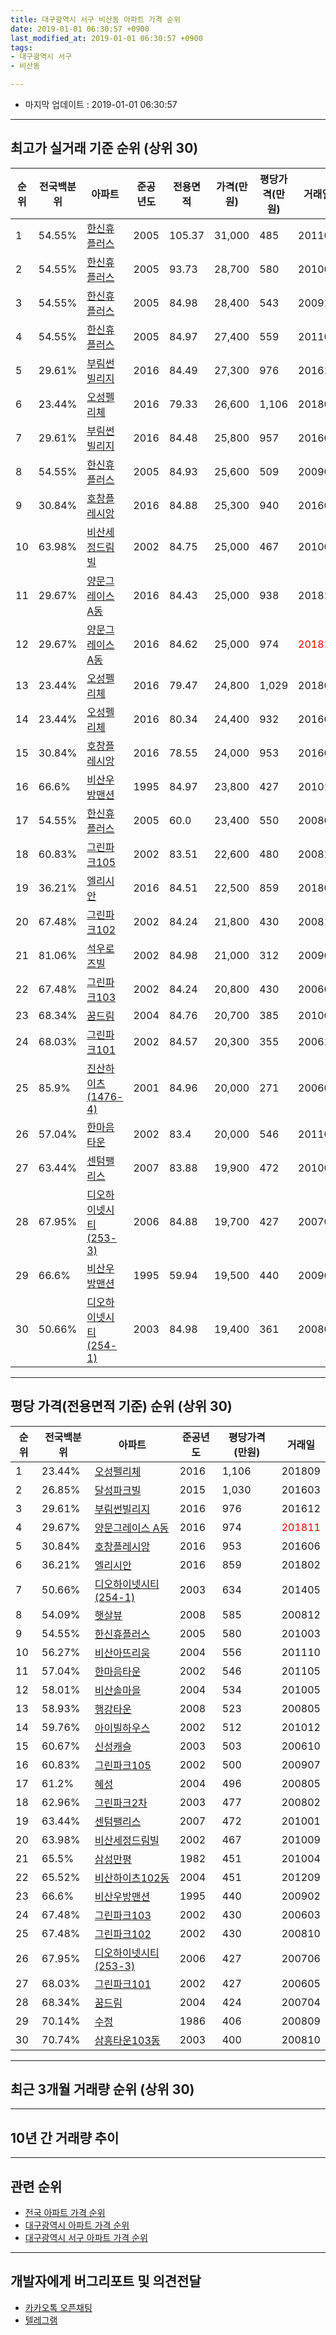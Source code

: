 ```yaml
---
title: 대구광역시 서구 비산동 아파트 가격 순위
date: 2019-01-01 06:30:57 +0900
last_modified_at: 2019-01-01 06:30:57 +0900
tags:
- 대구광역시 서구
- 비산동

---
```


* 마지막 업데이트 : 2019-01-01 06:30:57

---

## 최고가 실거래 기준 순위 (상위 30)


|순위|전국백분위|아파트|준공년도|전용면적|가격(만원)|평당가격(만원)|거래일|
|---|---|---|---|---|---|---|---|
|1|54.55%|[한신휴플러스](https://search.naver.com/search.naver?query=%EB%8C%80%EA%B5%AC%EA%B4%91%EC%97%AD%EC%8B%9C+%EC%84%9C%EA%B5%AC+%EB%B9%84%EC%82%B0%EB%8F%99+%ED%95%9C%EC%8B%A0%ED%9C%B4%ED%94%8C%EB%9F%AC%EC%8A%A4)|2005|105.37|31,000|485|201104|
|2|54.55%|[한신휴플러스](https://search.naver.com/search.naver?query=%EB%8C%80%EA%B5%AC%EA%B4%91%EC%97%AD%EC%8B%9C+%EC%84%9C%EA%B5%AC+%EB%B9%84%EC%82%B0%EB%8F%99+%ED%95%9C%EC%8B%A0%ED%9C%B4%ED%94%8C%EB%9F%AC%EC%8A%A4)|2005|93.73|28,700|580|201003|
|3|54.55%|[한신휴플러스](https://search.naver.com/search.naver?query=%EB%8C%80%EA%B5%AC%EA%B4%91%EC%97%AD%EC%8B%9C+%EC%84%9C%EA%B5%AC+%EB%B9%84%EC%82%B0%EB%8F%99+%ED%95%9C%EC%8B%A0%ED%9C%B4%ED%94%8C%EB%9F%AC%EC%8A%A4)|2005|84.98|28,400|543|200912|
|4|54.55%|[한신휴플러스](https://search.naver.com/search.naver?query=%EB%8C%80%EA%B5%AC%EA%B4%91%EC%97%AD%EC%8B%9C+%EC%84%9C%EA%B5%AC+%EB%B9%84%EC%82%B0%EB%8F%99+%ED%95%9C%EC%8B%A0%ED%9C%B4%ED%94%8C%EB%9F%AC%EC%8A%A4)|2005|84.97|27,400|559|201103|
|5|29.61%|[부림썬빌리지](https://search.naver.com/search.naver?query=%EB%8C%80%EA%B5%AC%EA%B4%91%EC%97%AD%EC%8B%9C+%EC%84%9C%EA%B5%AC+%EB%B9%84%EC%82%B0%EB%8F%99+%EB%B6%80%EB%A6%BC%EC%8D%AC%EB%B9%8C%EB%A6%AC%EC%A7%80)|2016|84.49|27,300|976|201612|
|6|23.44%|[오성펠리체](https://search.naver.com/search.naver?query=%EB%8C%80%EA%B5%AC%EA%B4%91%EC%97%AD%EC%8B%9C+%EC%84%9C%EA%B5%AC+%EB%B9%84%EC%82%B0%EB%8F%99+%EC%98%A4%EC%84%B1%ED%8E%A0%EB%A6%AC%EC%B2%B4)|2016|79.33|26,600|1,106|201809|
|7|29.61%|[부림썬빌리지](https://search.naver.com/search.naver?query=%EB%8C%80%EA%B5%AC%EA%B4%91%EC%97%AD%EC%8B%9C+%EC%84%9C%EA%B5%AC+%EB%B9%84%EC%82%B0%EB%8F%99+%EB%B6%80%EB%A6%BC%EC%8D%AC%EB%B9%8C%EB%A6%AC%EC%A7%80)|2016|84.48|25,800|957|201605|
|8|54.55%|[한신휴플러스](https://search.naver.com/search.naver?query=%EB%8C%80%EA%B5%AC%EA%B4%91%EC%97%AD%EC%8B%9C+%EC%84%9C%EA%B5%AC+%EB%B9%84%EC%82%B0%EB%8F%99+%ED%95%9C%EC%8B%A0%ED%9C%B4%ED%94%8C%EB%9F%AC%EC%8A%A4)|2005|84.93|25,600|509|200903|
|9|30.84%|[호창플레시앙](https://search.naver.com/search.naver?query=%EB%8C%80%EA%B5%AC%EA%B4%91%EC%97%AD%EC%8B%9C+%EC%84%9C%EA%B5%AC+%EB%B9%84%EC%82%B0%EB%8F%99+%ED%98%B8%EC%B0%BD%ED%94%8C%EB%A0%88%EC%8B%9C%EC%95%99)|2016|84.88|25,300|940|201606|
|10|63.98%|[비산세정드림빌](https://search.naver.com/search.naver?query=%EB%8C%80%EA%B5%AC%EA%B4%91%EC%97%AD%EC%8B%9C+%EC%84%9C%EA%B5%AC+%EB%B9%84%EC%82%B0%EB%8F%99+%EB%B9%84%EC%82%B0%EC%84%B8%EC%A0%95%EB%93%9C%EB%A6%BC%EB%B9%8C)|2002|84.75|25,000|467|201009|
|11|29.67%|[양문그레이스 A동](https://search.naver.com/search.naver?query=%EB%8C%80%EA%B5%AC%EA%B4%91%EC%97%AD%EC%8B%9C+%EC%84%9C%EA%B5%AC+%EB%B9%84%EC%82%B0%EB%8F%99+%EC%96%91%EB%AC%B8%EA%B7%B8%EB%A0%88%EC%9D%B4%EC%8A%A4+A%EB%8F%99)|2016|84.43|25,000|938|201810|
|12|29.67%|[양문그레이스 A동](https://search.naver.com/search.naver?query=%EB%8C%80%EA%B5%AC%EA%B4%91%EC%97%AD%EC%8B%9C+%EC%84%9C%EA%B5%AC+%EB%B9%84%EC%82%B0%EB%8F%99+%EC%96%91%EB%AC%B8%EA%B7%B8%EB%A0%88%EC%9D%B4%EC%8A%A4+A%EB%8F%99)|2016|84.62|25,000|974|<span style="color:red">201811</span>|
|13|23.44%|[오성펠리체](https://search.naver.com/search.naver?query=%EB%8C%80%EA%B5%AC%EA%B4%91%EC%97%AD%EC%8B%9C+%EC%84%9C%EA%B5%AC+%EB%B9%84%EC%82%B0%EB%8F%99+%EC%98%A4%EC%84%B1%ED%8E%A0%EB%A6%AC%EC%B2%B4)|2016|79.47|24,800|1,029|201804|
|14|23.44%|[오성펠리체](https://search.naver.com/search.naver?query=%EB%8C%80%EA%B5%AC%EA%B4%91%EC%97%AD%EC%8B%9C+%EC%84%9C%EA%B5%AC+%EB%B9%84%EC%82%B0%EB%8F%99+%EC%98%A4%EC%84%B1%ED%8E%A0%EB%A6%AC%EC%B2%B4)|2016|80.34|24,400|932|201602|
|15|30.84%|[호창플레시앙](https://search.naver.com/search.naver?query=%EB%8C%80%EA%B5%AC%EA%B4%91%EC%97%AD%EC%8B%9C+%EC%84%9C%EA%B5%AC+%EB%B9%84%EC%82%B0%EB%8F%99+%ED%98%B8%EC%B0%BD%ED%94%8C%EB%A0%88%EC%8B%9C%EC%95%99)|2016|78.55|24,000|953|201606|
|16|66.6%|[비산우방맨션](https://search.naver.com/search.naver?query=%EB%8C%80%EA%B5%AC%EA%B4%91%EC%97%AD%EC%8B%9C+%EC%84%9C%EA%B5%AC+%EB%B9%84%EC%82%B0%EB%8F%99+%EB%B9%84%EC%82%B0%EC%9A%B0%EB%B0%A9%EB%A7%A8%EC%85%98)|1995|84.97|23,800|427|201010|
|17|54.55%|[한신휴플러스](https://search.naver.com/search.naver?query=%EB%8C%80%EA%B5%AC%EA%B4%91%EC%97%AD%EC%8B%9C+%EC%84%9C%EA%B5%AC+%EB%B9%84%EC%82%B0%EB%8F%99+%ED%95%9C%EC%8B%A0%ED%9C%B4%ED%94%8C%EB%9F%AC%EC%8A%A4)|2005|60.0|23,400|550|200804|
|18|60.83%|[그린파크105](https://search.naver.com/search.naver?query=%EB%8C%80%EA%B5%AC%EA%B4%91%EC%97%AD%EC%8B%9C+%EC%84%9C%EA%B5%AC+%EB%B9%84%EC%82%B0%EB%8F%99+%EA%B7%B8%EB%A6%B0%ED%8C%8C%ED%81%AC105)|2002|83.51|22,600|480|200811|
|19|36.21%|[엘리시안](https://search.naver.com/search.naver?query=%EB%8C%80%EA%B5%AC%EA%B4%91%EC%97%AD%EC%8B%9C+%EC%84%9C%EA%B5%AC+%EB%B9%84%EC%82%B0%EB%8F%99+%EC%97%98%EB%A6%AC%EC%8B%9C%EC%95%88)|2016|84.51|22,500|859|201802|
|20|67.48%|[그린파크102](https://search.naver.com/search.naver?query=%EB%8C%80%EA%B5%AC%EA%B4%91%EC%97%AD%EC%8B%9C+%EC%84%9C%EA%B5%AC+%EB%B9%84%EC%82%B0%EB%8F%99+%EA%B7%B8%EB%A6%B0%ED%8C%8C%ED%81%AC102)|2002|84.24|21,800|430|200810|
|21|81.06%|[석우로즈빌](https://search.naver.com/search.naver?query=%EB%8C%80%EA%B5%AC%EA%B4%91%EC%97%AD%EC%8B%9C+%EC%84%9C%EA%B5%AC+%EB%B9%84%EC%82%B0%EB%8F%99+%EC%84%9D%EC%9A%B0%EB%A1%9C%EC%A6%88%EB%B9%8C)|2002|84.98|21,000|312|200905|
|22|67.48%|[그린파크103](https://search.naver.com/search.naver?query=%EB%8C%80%EA%B5%AC%EA%B4%91%EC%97%AD%EC%8B%9C+%EC%84%9C%EA%B5%AC+%EB%B9%84%EC%82%B0%EB%8F%99+%EA%B7%B8%EB%A6%B0%ED%8C%8C%ED%81%AC103)|2002|84.24|20,800|430|200603|
|23|68.34%|[꿈드림](https://search.naver.com/search.naver?query=%EB%8C%80%EA%B5%AC%EA%B4%91%EC%97%AD%EC%8B%9C+%EC%84%9C%EA%B5%AC+%EB%B9%84%EC%82%B0%EB%8F%99+%EA%BF%88%EB%93%9C%EB%A6%BC)|2004|84.76|20,700|385|201001|
|24|68.03%|[그린파크101](https://search.naver.com/search.naver?query=%EB%8C%80%EA%B5%AC%EA%B4%91%EC%97%AD%EC%8B%9C+%EC%84%9C%EA%B5%AC+%EB%B9%84%EC%82%B0%EB%8F%99+%EA%B7%B8%EB%A6%B0%ED%8C%8C%ED%81%AC101)|2002|84.57|20,300|355|200611|
|25|85.9%|[진산하이츠(1476-4)](https://search.naver.com/search.naver?query=%EB%8C%80%EA%B5%AC%EA%B4%91%EC%97%AD%EC%8B%9C+%EC%84%9C%EA%B5%AC+%EB%B9%84%EC%82%B0%EB%8F%99+%EC%A7%84%EC%82%B0%ED%95%98%EC%9D%B4%EC%B8%A0%281476-4%29)|2001|84.96|20,000|271|200603|
|26|57.04%|[한마음타운](https://search.naver.com/search.naver?query=%EB%8C%80%EA%B5%AC%EA%B4%91%EC%97%AD%EC%8B%9C+%EC%84%9C%EA%B5%AC+%EB%B9%84%EC%82%B0%EB%8F%99+%ED%95%9C%EB%A7%88%EC%9D%8C%ED%83%80%EC%9A%B4)|2002|83.4|20,000|546|201105|
|27|63.44%|[센텀팰리스](https://search.naver.com/search.naver?query=%EB%8C%80%EA%B5%AC%EA%B4%91%EC%97%AD%EC%8B%9C+%EC%84%9C%EA%B5%AC+%EB%B9%84%EC%82%B0%EB%8F%99+%EC%84%BC%ED%85%80%ED%8C%B0%EB%A6%AC%EC%8A%A4)|2007|83.88|19,900|472|201001|
|28|67.95%|[디오하이넷시티(253-3)](https://search.naver.com/search.naver?query=%EB%8C%80%EA%B5%AC%EA%B4%91%EC%97%AD%EC%8B%9C+%EC%84%9C%EA%B5%AC+%EB%B9%84%EC%82%B0%EB%8F%99+%EB%94%94%EC%98%A4%ED%95%98%EC%9D%B4%EB%84%B7%EC%8B%9C%ED%8B%B0%28253-3%29)|2006|84.88|19,700|427|200706|
|29|66.6%|[비산우방맨션](https://search.naver.com/search.naver?query=%EB%8C%80%EA%B5%AC%EA%B4%91%EC%97%AD%EC%8B%9C+%EC%84%9C%EA%B5%AC+%EB%B9%84%EC%82%B0%EB%8F%99+%EB%B9%84%EC%82%B0%EC%9A%B0%EB%B0%A9%EB%A7%A8%EC%85%98)|1995|59.94|19,500|440|200902|
|30|50.66%|[디오하이넷시티(254-1)](https://search.naver.com/search.naver?query=%EB%8C%80%EA%B5%AC%EA%B4%91%EC%97%AD%EC%8B%9C+%EC%84%9C%EA%B5%AC+%EB%B9%84%EC%82%B0%EB%8F%99+%EB%94%94%EC%98%A4%ED%95%98%EC%9D%B4%EB%84%B7%EC%8B%9C%ED%8B%B0%28254-1%29)|2003|84.98|19,400|361|200802|


---

## 평당 가격(전용면적 기준) 순위 (상위 30)


|순위|전국백분위|아파트|준공년도|평당가격(만원)|거래일|
|---|---|---|---|---|---|
|1|23.44%|[오성펠리체](https://search.naver.com/search.naver?query=%EB%8C%80%EA%B5%AC%EA%B4%91%EC%97%AD%EC%8B%9C+%EC%84%9C%EA%B5%AC+%EB%B9%84%EC%82%B0%EB%8F%99+%EC%98%A4%EC%84%B1%ED%8E%A0%EB%A6%AC%EC%B2%B4)|2016|1,106|201809|
|2|26.85%|[달성파크빌](https://search.naver.com/search.naver?query=%EB%8C%80%EA%B5%AC%EA%B4%91%EC%97%AD%EC%8B%9C+%EC%84%9C%EA%B5%AC+%EB%B9%84%EC%82%B0%EB%8F%99+%EB%8B%AC%EC%84%B1%ED%8C%8C%ED%81%AC%EB%B9%8C)|2015|1,030|201603|
|3|29.61%|[부림썬빌리지](https://search.naver.com/search.naver?query=%EB%8C%80%EA%B5%AC%EA%B4%91%EC%97%AD%EC%8B%9C+%EC%84%9C%EA%B5%AC+%EB%B9%84%EC%82%B0%EB%8F%99+%EB%B6%80%EB%A6%BC%EC%8D%AC%EB%B9%8C%EB%A6%AC%EC%A7%80)|2016|976|201612|
|4|29.67%|[양문그레이스 A동](https://search.naver.com/search.naver?query=%EB%8C%80%EA%B5%AC%EA%B4%91%EC%97%AD%EC%8B%9C+%EC%84%9C%EA%B5%AC+%EB%B9%84%EC%82%B0%EB%8F%99+%EC%96%91%EB%AC%B8%EA%B7%B8%EB%A0%88%EC%9D%B4%EC%8A%A4+A%EB%8F%99)|2016|974|<span style="color:red">201811</span>|
|5|30.84%|[호창플레시앙](https://search.naver.com/search.naver?query=%EB%8C%80%EA%B5%AC%EA%B4%91%EC%97%AD%EC%8B%9C+%EC%84%9C%EA%B5%AC+%EB%B9%84%EC%82%B0%EB%8F%99+%ED%98%B8%EC%B0%BD%ED%94%8C%EB%A0%88%EC%8B%9C%EC%95%99)|2016|953|201606|
|6|36.21%|[엘리시안](https://search.naver.com/search.naver?query=%EB%8C%80%EA%B5%AC%EA%B4%91%EC%97%AD%EC%8B%9C+%EC%84%9C%EA%B5%AC+%EB%B9%84%EC%82%B0%EB%8F%99+%EC%97%98%EB%A6%AC%EC%8B%9C%EC%95%88)|2016|859|201802|
|7|50.66%|[디오하이넷시티(254-1)](https://search.naver.com/search.naver?query=%EB%8C%80%EA%B5%AC%EA%B4%91%EC%97%AD%EC%8B%9C+%EC%84%9C%EA%B5%AC+%EB%B9%84%EC%82%B0%EB%8F%99+%EB%94%94%EC%98%A4%ED%95%98%EC%9D%B4%EB%84%B7%EC%8B%9C%ED%8B%B0%28254-1%29)|2003|634|201405|
|8|54.09%|[햇살뷰](https://search.naver.com/search.naver?query=%EB%8C%80%EA%B5%AC%EA%B4%91%EC%97%AD%EC%8B%9C+%EC%84%9C%EA%B5%AC+%EB%B9%84%EC%82%B0%EB%8F%99+%ED%96%87%EC%82%B4%EB%B7%B0)|2008|585|200812|
|9|54.55%|[한신휴플러스](https://search.naver.com/search.naver?query=%EB%8C%80%EA%B5%AC%EA%B4%91%EC%97%AD%EC%8B%9C+%EC%84%9C%EA%B5%AC+%EB%B9%84%EC%82%B0%EB%8F%99+%ED%95%9C%EC%8B%A0%ED%9C%B4%ED%94%8C%EB%9F%AC%EC%8A%A4)|2005|580|201003|
|10|56.27%|[비산아뜨리움](https://search.naver.com/search.naver?query=%EB%8C%80%EA%B5%AC%EA%B4%91%EC%97%AD%EC%8B%9C+%EC%84%9C%EA%B5%AC+%EB%B9%84%EC%82%B0%EB%8F%99+%EB%B9%84%EC%82%B0%EC%95%84%EB%9C%A8%EB%A6%AC%EC%9B%80)|2004|556|201110|
|11|57.04%|[한마음타운](https://search.naver.com/search.naver?query=%EB%8C%80%EA%B5%AC%EA%B4%91%EC%97%AD%EC%8B%9C+%EC%84%9C%EA%B5%AC+%EB%B9%84%EC%82%B0%EB%8F%99+%ED%95%9C%EB%A7%88%EC%9D%8C%ED%83%80%EC%9A%B4)|2002|546|201105|
|12|58.01%|[비산솔마을](https://search.naver.com/search.naver?query=%EB%8C%80%EA%B5%AC%EA%B4%91%EC%97%AD%EC%8B%9C+%EC%84%9C%EA%B5%AC+%EB%B9%84%EC%82%B0%EB%8F%99+%EB%B9%84%EC%82%B0%EC%86%94%EB%A7%88%EC%9D%84)|2004|534|201005|
|13|58.93%|[행강타운](https://search.naver.com/search.naver?query=%EB%8C%80%EA%B5%AC%EA%B4%91%EC%97%AD%EC%8B%9C+%EC%84%9C%EA%B5%AC+%EB%B9%84%EC%82%B0%EB%8F%99+%ED%96%89%EA%B0%95%ED%83%80%EC%9A%B4)|2008|523|200805|
|14|59.76%|[아이빌하우스](https://search.naver.com/search.naver?query=%EB%8C%80%EA%B5%AC%EA%B4%91%EC%97%AD%EC%8B%9C+%EC%84%9C%EA%B5%AC+%EB%B9%84%EC%82%B0%EB%8F%99+%EC%95%84%EC%9D%B4%EB%B9%8C%ED%95%98%EC%9A%B0%EC%8A%A4)|2002|512|201012|
|15|60.67%|[신성캐슬](https://search.naver.com/search.naver?query=%EB%8C%80%EA%B5%AC%EA%B4%91%EC%97%AD%EC%8B%9C+%EC%84%9C%EA%B5%AC+%EB%B9%84%EC%82%B0%EB%8F%99+%EC%8B%A0%EC%84%B1%EC%BA%90%EC%8A%AC)|2003|503|200610|
|16|60.83%|[그린파크105](https://search.naver.com/search.naver?query=%EB%8C%80%EA%B5%AC%EA%B4%91%EC%97%AD%EC%8B%9C+%EC%84%9C%EA%B5%AC+%EB%B9%84%EC%82%B0%EB%8F%99+%EA%B7%B8%EB%A6%B0%ED%8C%8C%ED%81%AC105)|2002|500|200907|
|17|61.2%|[혜성](https://search.naver.com/search.naver?query=%EB%8C%80%EA%B5%AC%EA%B4%91%EC%97%AD%EC%8B%9C+%EC%84%9C%EA%B5%AC+%EB%B9%84%EC%82%B0%EB%8F%99+%ED%98%9C%EC%84%B1)|2004|496|200805|
|18|62.96%|[그린파크2차](https://search.naver.com/search.naver?query=%EB%8C%80%EA%B5%AC%EA%B4%91%EC%97%AD%EC%8B%9C+%EC%84%9C%EA%B5%AC+%EB%B9%84%EC%82%B0%EB%8F%99+%EA%B7%B8%EB%A6%B0%ED%8C%8C%ED%81%AC2%EC%B0%A8)|2003|477|200802|
|19|63.44%|[센텀팰리스](https://search.naver.com/search.naver?query=%EB%8C%80%EA%B5%AC%EA%B4%91%EC%97%AD%EC%8B%9C+%EC%84%9C%EA%B5%AC+%EB%B9%84%EC%82%B0%EB%8F%99+%EC%84%BC%ED%85%80%ED%8C%B0%EB%A6%AC%EC%8A%A4)|2007|472|201001|
|20|63.98%|[비산세정드림빌](https://search.naver.com/search.naver?query=%EB%8C%80%EA%B5%AC%EA%B4%91%EC%97%AD%EC%8B%9C+%EC%84%9C%EA%B5%AC+%EB%B9%84%EC%82%B0%EB%8F%99+%EB%B9%84%EC%82%B0%EC%84%B8%EC%A0%95%EB%93%9C%EB%A6%BC%EB%B9%8C)|2002|467|201009|
|21|65.5%|[삼성만평](https://search.naver.com/search.naver?query=%EB%8C%80%EA%B5%AC%EA%B4%91%EC%97%AD%EC%8B%9C+%EC%84%9C%EA%B5%AC+%EB%B9%84%EC%82%B0%EB%8F%99+%EC%82%BC%EC%84%B1%EB%A7%8C%ED%8F%89)|1982|451|201004|
|22|65.52%|[비산하이츠102동](https://search.naver.com/search.naver?query=%EB%8C%80%EA%B5%AC%EA%B4%91%EC%97%AD%EC%8B%9C+%EC%84%9C%EA%B5%AC+%EB%B9%84%EC%82%B0%EB%8F%99+%EB%B9%84%EC%82%B0%ED%95%98%EC%9D%B4%EC%B8%A0102%EB%8F%99)|2004|451|201209|
|23|66.6%|[비산우방맨션](https://search.naver.com/search.naver?query=%EB%8C%80%EA%B5%AC%EA%B4%91%EC%97%AD%EC%8B%9C+%EC%84%9C%EA%B5%AC+%EB%B9%84%EC%82%B0%EB%8F%99+%EB%B9%84%EC%82%B0%EC%9A%B0%EB%B0%A9%EB%A7%A8%EC%85%98)|1995|440|200902|
|24|67.48%|[그린파크103](https://search.naver.com/search.naver?query=%EB%8C%80%EA%B5%AC%EA%B4%91%EC%97%AD%EC%8B%9C+%EC%84%9C%EA%B5%AC+%EB%B9%84%EC%82%B0%EB%8F%99+%EA%B7%B8%EB%A6%B0%ED%8C%8C%ED%81%AC103)|2002|430|200603|
|25|67.48%|[그린파크102](https://search.naver.com/search.naver?query=%EB%8C%80%EA%B5%AC%EA%B4%91%EC%97%AD%EC%8B%9C+%EC%84%9C%EA%B5%AC+%EB%B9%84%EC%82%B0%EB%8F%99+%EA%B7%B8%EB%A6%B0%ED%8C%8C%ED%81%AC102)|2002|430|200810|
|26|67.95%|[디오하이넷시티(253-3)](https://search.naver.com/search.naver?query=%EB%8C%80%EA%B5%AC%EA%B4%91%EC%97%AD%EC%8B%9C+%EC%84%9C%EA%B5%AC+%EB%B9%84%EC%82%B0%EB%8F%99+%EB%94%94%EC%98%A4%ED%95%98%EC%9D%B4%EB%84%B7%EC%8B%9C%ED%8B%B0%28253-3%29)|2006|427|200706|
|27|68.03%|[그린파크101](https://search.naver.com/search.naver?query=%EB%8C%80%EA%B5%AC%EA%B4%91%EC%97%AD%EC%8B%9C+%EC%84%9C%EA%B5%AC+%EB%B9%84%EC%82%B0%EB%8F%99+%EA%B7%B8%EB%A6%B0%ED%8C%8C%ED%81%AC101)|2002|427|200605|
|28|68.34%|[꿈드림](https://search.naver.com/search.naver?query=%EB%8C%80%EA%B5%AC%EA%B4%91%EC%97%AD%EC%8B%9C+%EC%84%9C%EA%B5%AC+%EB%B9%84%EC%82%B0%EB%8F%99+%EA%BF%88%EB%93%9C%EB%A6%BC)|2004|424|200704|
|29|70.14%|[수정](https://search.naver.com/search.naver?query=%EB%8C%80%EA%B5%AC%EA%B4%91%EC%97%AD%EC%8B%9C+%EC%84%9C%EA%B5%AC+%EB%B9%84%EC%82%B0%EB%8F%99+%EC%88%98%EC%A0%95)|1986|406|200809|
|30|70.74%|[삼흥타운103동](https://search.naver.com/search.naver?query=%EB%8C%80%EA%B5%AC%EA%B4%91%EC%97%AD%EC%8B%9C+%EC%84%9C%EA%B5%AC+%EB%B9%84%EC%82%B0%EB%8F%99+%EC%82%BC%ED%9D%A5%ED%83%80%EC%9A%B4103%EB%8F%99)|2003|400|200810|


---

## 최근 3개월 거래량 순위 (상위 30)


<div style="width:100%;">
    <canvas id="deal_count_ranking" height="250"></canvas>
</div>


<script>
new Chart(document.getElementById("deal_count_ranking"), {
    type: 'horizontalBar',
    data: {
        labels: ['한신휴플러스', '삼성만평', '비산우방맨션', '수정', '그린파크2차', '그린파크102', '비산솔마을', '양문그레이스 A동'],
        datasets: [{
            label: '실거래 수',
            data: [2, 2, 1, 1, 1, 1, 1, 1],
            borderColor: "rgba(255, 0, 128, 1)",
            backgroundColor: "rgba(255, 0, 128, 0.5)",
            fill: false,
        }]
    },
    options: {
        responsive: true,
        title: {
            display: true,
            text: '최근 3개월 거래량 순위'
        },
        tooltips: {
            mode: 'index',
            intersect: false,
            callbacks: {
                title: function(tooltipItems, data) {
                    return "실거래 수:";
                },
                label: function(tooltipItem, data) {
                    return data.labels[tooltipItem.index] + ": " + tooltipItem.xLabel;
                }
            }
        },
        hover: {
            mode: 'nearest',
            intersect: true
        },
        scales: {
            xAxes: [{
                display: true,
                scaleLabel: {
                    display: true,
                    labelString: '실거래 수'
                },
                ticks: {
                    suggestedMin: 0,
                }
            }],
            yAxes: [{
                display: true,
                ticks: {
                    autoSkip: false,
                    callback: function(value, index, values) {
                        if (value.length > 15)
                            return value.substr(0, 13) + "...";
                        else
                            return value;
                    }
                },
                scaleLabel: {
                    display: false,
                }
            }]
        }
    }
});

</script>


---

## 10년 간 거래량 추이


<div style="width:100%;">
    <canvas id="deal_progress" height="250"></canvas>
</div>

<script>
new Chart(document.getElementById("deal_progress"), {
    type: 'line',
    data: {
        labels: ['200901','200902','200903','200904','200905','200906','200907','200908','200909','200910','200911','200912','201001','201002','201003','201004','201005','201006','201007','201008','201009','201010','201011','201012','201101','201102','201103','201104','201105','201106','201107','201108','201109','201110','201111','201112','201201','201202','201203','201204','201205','201206','201207','201208','201209','201210','201211','201212','201301','201302','201303','201304','201305','201306','201307','201308','201309','201310','201311','201312','201401','201402','201403','201404','201405','201406','201407','201408','201409','201410','201411','201412','201501','201502','201503','201504','201505','201506','201507','201508','201509','201510','201511','201512','201601','201602','201603','201604','201605','201606','201607','201608','201609','201610','201611','201612','201701','201702','201703','201704','201705','201706','201707','201708','201709','201710','201711','201712','201801','201802','201803','201804','201805','201806','201807','201808','201809','201810','201811','201812','201901'],
        datasets: [{
            label: '실거래 수',
            pointRadius: 1,
            data: [20, 13, 22, 14, 15, 10, 7, 7, 9, 10, 11, 7, 14, 6, 15, 12, 7, 6, 10, 11, 6, 8, 2, 12, 14, 16, 18, 17, 15, 13, 16, 13, 6, 15, 14, 8, 5, 16, 14, 11, 6, 5, 7, 6, 2, 8, 6, 5, 3, 14, 19, 9, 12, 17, 5, 6, 9, 21, 6, 5, 10, 14, 12, 18, 7, 6, 6, 8, 15, 8, 9, 8, 10, 11, 16, 13, 14, 4, 12, 9, 6, 14, 7, 5, 4, 6, 8, 6, 10, 18, 6, 5, 7, 7, 2, 6, 4, 7, 5, 8, 6, 6, 4, 7, 13, 10, 8, 4, 9, 13, 12, 7, 12, 7, 3, 5, 9, 8, 9, 1, 0],
            borderColor: "rgba(255, 201, 14, 1)",
            backgroundColor: "rgba(255, 201, 14, 0.5)",
            fill: true,
        }]
    },
    options: {
        responsive: true,
        title: {
            display: true,
            text: '10년간 거래량 추이'
        },
        tooltips: {
            mode: 'index',
            intersect: false,
        },
        hover: {
            mode: 'nearest',
            intersect: true
        },
        scales: {
            xAxes: [{
                display: true,
                scaleLabel: {
                    display: true,
                    labelString: '년/월'
                }
            }],
            yAxes: [{
                display: true,
                ticks: {
                    suggestedMin: 0,
                },
                scaleLabel: {
                    display: true,
                    labelString: '실거래 수'
                }
            }]
        }
    }
});

</script>


---

## 관련 순위

- [전국 아파트 가격 순위](https://inasie.github.io/apt-ranking/전국)
- [대구광역시 아파트 가격 순위](https://inasie.github.io/apt-ranking/대구광역시)
- [대구광역시 서구 아파트 가격 순위](https://inasie.github.io/apt-ranking/대구광역시-서구)


---

## 개발자에게 버그리포트 및 의견전달

- [카카오톡 오픈채팅](https://open.kakao.com/o/gLJUAP4)
- [텔레그램](https://t.me/inasie)


